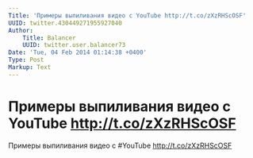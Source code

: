 ```yaml
---
Title: 'Примеры выпиливания видео с YouTube http://t.co/zXzRHScOSF'
UUID: twitter.430449271955927040
Author:
    Title: Balancer
    UUID: twitter.user.balancer73
Date: 'Tue, 04 Feb 2014 01:14:38 +0400'
Type: Post
Markup: Text
---
```


# Примеры выпиливания видео с YouTube http://t.co/zXzRHScOSF

Примеры выпиливания видео с #YouTube http://t.co/zXzRHScOSF
